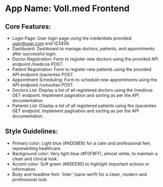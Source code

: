 # **App Name**: Voll.med Frontend

## Core Features:

- Login Page: User login page using the credentials provided: user@user.com and 123456.
- Dashboard: Dashboard to manage doctors, patients, and appointments after successful login.
- Doctor Registration: Form to register new doctors using the provided API endpoint /medicos POST.
- Patient Registration: Form to register new patients using the provided API endpoint /pacientes POST.
- Appointment Scheduling: Form to schedule new appointments using the API endpoint /consultas POST.
- Doctors List: Display a list of all registered doctors using the /medicos GET endpoint. Implement pagination and sorting as per the API documentation.
- Patients List: Display a list of all registered patients using the /pacientes GET endpoint. Implement pagination and sorting as per the API documentation.

## Style Guidelines:

- Primary color: Light blue (#ADD8E6) for a calm and professional feel, representing healthcare.
- Background color: Very light blue (#F0F8FF), almost white, to maintain a clean and clinical look.
- Accent color: Soft green (#90EE90) to highlight important actions or information.
- Body and headline font: 'Inter' (sans-serif) for a clean, modern and professional look.